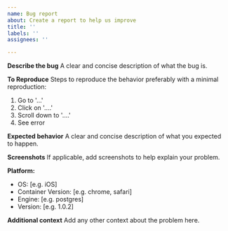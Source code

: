 ```yaml
---
name: Bug report
about: Create a report to help us improve
title: ''
labels: ''
assignees: ''

---
```


**Describe the bug**
A clear and concise description of what the bug is.

**To Reproduce**
Steps to reproduce the behavior preferably with a minimal reproduction:
1. Go to '...'
2. Click on '....'
3. Scroll down to '....'
4. See error

**Expected behavior**
A clear and concise description of what you expected to happen.

**Screenshots**
If applicable, add screenshots to help explain your problem.

**Platform:**
 - OS: [e.g. iOS]
 - Container Version: [e.g. chrome, safari]
 - Engine: [e.g. postgres] 
 - Version: [e.g. 1.0.2]

**Additional context**
Add any other context about the problem here.
